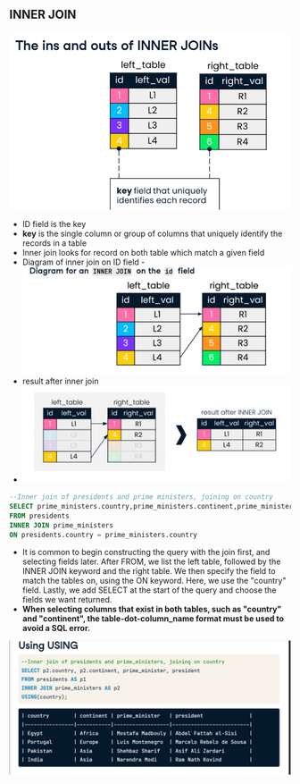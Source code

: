 ## INNER JOIN

![Alt text](image.png)

- ID field is the key
- **key** is the single column or group of columns that uniquely identify the records in a table
- Inner join looks for record on both table which match a given field
- Diagram of inner join on ID field -![Alt text](image-1.png)
- result after inner join
- ![Alt text](image-2.png)

```sql
--Inner join of presidents and prime ministers, joining on country
SELECT prime_ministers.country,prime_ministers.continent,prime_ministers,president
FROM presidents
INNER JOIN prime_ministers
ON presidents.country = prime_ministers.country
```

- It is common to begin constructing the query with the join first, and selecting fields later. After FROM, we list the left table, followed by the INNER JOIN keyword and the right table. We then specify the field to match the tables on, using the ON keyword. Here, we use the "country" field. Lastly, we add SELECT at the start of the query and choose the fields we want returned.
- **When selecting columns that exist in both tables, such as "country" and "continent", the table-dot-column_name format must be used to avoid a SQL error.**

![Alt text](image-3.png)
